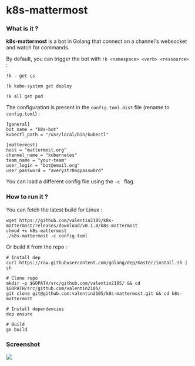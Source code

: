 # k8s-mattermost

### What is it ?
**k8s-mattermost** is a bot in Golang that connect on a channel's websocket and watch for commands. 

By default, you can trigger the bot with `!k <namespace> <verb> <ressource>` :

```
!k - get cs

!k kube-system get deploy

!k all get pod

```

The configuration is present in the `config.toml.dist` file (rename to `config.toml`) : 

```
[general]
bot_name = "k8s-bot"
kubectl_path = "/usr/local/bin/kubectl"

[mattermost]
host = "mattermost.org"
channel_name = "kubernetes"
team_name = "your-team"
user_login = "bot@email.org"
user_password = "averystr0ngpassw0rd"
```

You can load a different config file using the `-c ` flag. 


### How to run it ?

You can fetch the latest build for Linux :
```
wget https://github.com/valentin2105/k8s-mattermost/releases/download/v0.1.0/k8s-mattermost
chmod +x k8s-mattermost 
./k8s-mattermost -c config.toml
```

Or build it from the repo : 

```
# Install dep
curl https://raw.githubusercontent.com/golang/dep/master/install.sh | sh

# Clone repo
mkdir -p $GOPATH/src/github.com/valentin2105/ && cd $GOPATH/src/github.com/valentin2105/
git clone git@github.com:valentin2105/k8s-mattermost.git && cd k8s-mattermost 

# Install dependencies
dep ensure

# Build
go build
```

### Screenshot
![](https://i.imgur.com/6eFvItT.png)
